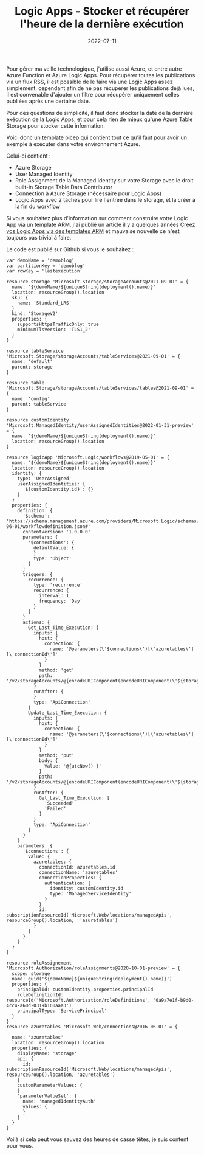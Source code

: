 ﻿---
layout: post
title: Logic Apps - Stocker et récupérer l'heure de la dernière exécution
date: 2022-07-11
categories: [ "Azure", "Logic Apps" ]
comments_id: 173 
---

Pour gérer ma veille technologique, j'utilise aussi Azure, et entre autre Azure Function et Azure Logic Apps.
Pour récupérer toutes les publications via un flux RSS, il est possible de le faire via une Logic Apps assez simplement, cependant afin de ne pas récupérer les publications déjà lues, il est convenable d'ajouter un filtre pour récupérer uniquement celles publiées après une certaine date.

Pour des questions de simplicité, il faut donc stocker la date de la dernière exécution de la Logic Apps, et pour cela rien de mieux qu'une Azure Table Storage pour stocker cette information.

Voici donc un template bicep qui contient tout ce qu'il faut pour avoir un exemple à exécuter dans votre environnement Azure.

Celui-ci contient :

- Azure Storage
- User Managed Identity
- Role Assignment de la Managed Identity sur votre Storage avec le droit built-in Storage Table Data Contributor
- Connection à Azure Storage (nécessaire pour Logic Apps)
- Logic Apps avec 2 tâches pour lire l'entrée dans le storage, et la créer à la fin du workflow

Si vous souhaitez plus d'information sur comment construire votre Logic App via un template ARM, j'ai publié un article il y a quelques années [Créez vos Logic Apps via des templates ARM](https://woivre.fr/blog/2018/12/creez-vos-logic-apps-via-des-templates-arm) et mauvaise nouvelle ce n'est toujours pas trivial à faire.

Le code est publié sur Github si vous le souhaitez :

```bicep
var demoName = 'demoblog'
var partitionKey = 'demoblog'
var rowKey = 'lastexecution'

resource storage 'Microsoft.Storage/storageAccounts@2021-09-01' = {
  name: '${demoName}${uniqueString(deployment().name)}'
  location: resourceGroup().location
  sku: {
    name: 'Standard_LRS'
  }
  kind: 'StorageV2'
  properties: {
    supportsHttpsTrafficOnly: true
    minimumTlsVersion: 'TLS1_2'
  }
}

resource tableService 'Microsoft.Storage/storageAccounts/tableServices@2021-09-01' = {
  name: 'default'
  parent: storage
}

resource table 'Microsoft.Storage/storageAccounts/tableServices/tables@2021-09-01' = {
  name: 'config'
  parent: tableService
}

resource customIdentity 'Microsoft.ManagedIdentity/userAssignedIdentities@2022-01-31-preview' = {
  name: '${demoName}${uniqueString(deployment().name)}'
  location: resourceGroup().location
}

resource logicApp 'Microsoft.Logic/workflows@2019-05-01' = {
  name: '${demoName}${uniqueString(deployment().name)}'
  location: resourceGroup().location
  identity: {
    type: 'UserAssigned'
    userAssignedIdentities: {
      '${customIdentity.id}': {}
    }
  }
  properties: {
    definition: {
      '$schema': 'https://schema.management.azure.com/providers/Microsoft.Logic/schemas/2016-06-01/workflowdefinition.json#'
      contentVersion: '1.0.0.0'
      parameters: {
        '$connections': {
          defaultValue: {
          }
          type: 'Object'
        }
      }
      triggers: {
        recurrence: {
          type: 'recurrence'
          recurrence: {
            interval: 1
            frequency: 'Day'
          }
        }
      }
      actions: {
        Get_Last_Time_Execution: {
          inputs: {
            host: {
              connection: {
                name: '@parameters(\'$connections\')[\'azuretables\'][\'connectionId\']'
              }
            }
            method: 'get'
            path: '/v2/storageAccounts/@{encodeURIComponent(encodeURIComponent(\'${storage.name}\'))}/tables/@{encodeURIComponent(\'${table.name}\')}/entities(PartitionKey=\'@{encodeURIComponent(\'${partitionKey}\')}\',RowKey=\'@{encodeURIComponent(\'${rowKey}\')}\')'
          }
          runAfter: {
          }
          type: 'ApiConnection'
        }
        Update_Last_Time_Execution: {
          inputs: {
            host: {
              connection: {
                name: '@parameters(\'$connections\')[\'azuretables\'][\'connectionId\']'
              }
            }
            method: 'put'
            body: {
              Value: '@{utcNow() }'
            }
            path: '/v2/storageAccounts/@{encodeURIComponent(encodeURIComponent(\'${storage.name}\'))}/tables/@{encodeURIComponent(\'${table.name}\')}/entities(PartitionKey=\'@{encodeURIComponent(\'${partitionKey}\')}\',RowKey=\'@{encodeURIComponent(\'${rowKey}\')}\')'
          }
          runAfter: {
            Get_Last_Time_Execution: [
              'Succeeded'
              'Failed'
            ]
          }
          type: 'ApiConnection'
        }
      }
    }
    parameters: {
      '$connections': {
        value: {
          azuretables: {
            connectionId: azuretables.id
            connectionName: 'azuretables'
            connectionProperties: {
              authentication: {
                identity: customIdentity.id
                type: 'ManagedServiceIdentity'
              }
            }
            id: subscriptionResourceId('Microsoft.Web/locations/managedApis',  resourceGroup().location,  'azuretables')
          }
        }
      }
    }
  }
}

resource roleAssignement 'Microsoft.Authorization/roleAssignments@2020-10-01-preview' = {
  scope: storage
  name: guid('${demoName}${uniqueString(deployment().name)}')
  properties: {
    principalId: customIdentity.properties.principalId
    roleDefinitionId: resourceId('Microsoft.Authorization/roleDefinitions', '0a9a7e1f-b9d0-4cc4-a60d-0319b160aaa3')
    principalType: 'ServicePrincipal'
  }
}
resource azuretables 'Microsoft.Web/connections@2016-06-01' = {

  name: 'azuretables'
  location: resourceGroup().location
  properties: {
    displayName: 'storage'
    api: {
      id: subscriptionResourceId('Microsoft.Web/locations/managedApis', resourceGroup().location, 'azuretables')
    }
    customParameterValues: {
    }
    'parameterValueSet': {
      name: 'managedIdentityAuth'
      values: {
      }
    }
  }
}
```

Voilà si cela peut vous sauvez des heures de casse têtes, je suis content pour vous.
